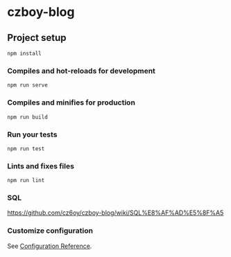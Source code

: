 # czboy-blog

## Project setup
```
npm install
```

### Compiles and hot-reloads for development
```
npm run serve
```

### Compiles and minifies for production
```
npm run build
```

### Run your tests
```
npm run test
```

### Lints and fixes files
```
npm run lint
```

### SQL
https://github.com/cz6oy/czboy-blog/wiki/SQL%E8%AF%AD%E5%8F%A5

### Customize configuration
See [Configuration Reference](https://cli.vuejs.org/config/).
